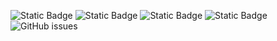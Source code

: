 ![Static Badge](https://img.shields.io/badge/blacklists-60-000000) ![Static Badge](https://img.shields.io/badge/blacklisted-2639815-cc0000) ![Static Badge](https://img.shields.io/badge/whitelisted-2245-00CC00) ![Static Badge](https://img.shields.io/badge/streaming_blacklist-28107-000000) ![GitHub issues](https://img.shields.io/github/issues/fabriziosalmi/blacklists)
